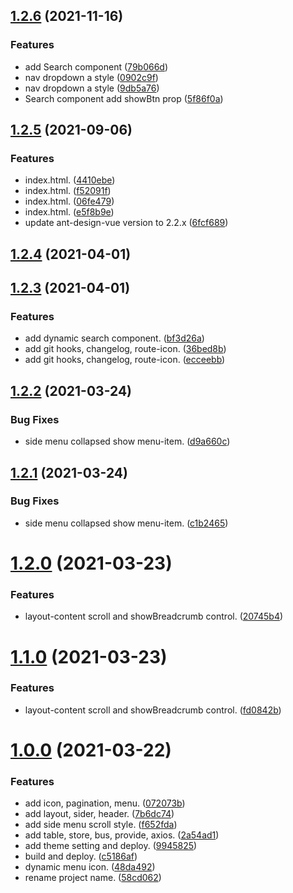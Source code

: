 ## [1.2.6](https://github.com/xinlei3166/vite-vue-template/compare/v1.2.5...v1.2.6) (2021-11-16)


### Features

* add Search component ([79b066d](https://github.com/xinlei3166/vite-vue-template/commit/79b066d079fcb6d6c7d31b5e9cdb5915ead8458d))
* nav dropdown a style ([0902c9f](https://github.com/xinlei3166/vite-vue-template/commit/0902c9f942d141b653c21f4d41cdfdec48699aa8))
* nav dropdown a style ([9db5a76](https://github.com/xinlei3166/vite-vue-template/commit/9db5a76b5ae1ea121512a155267eb4f169ed545f))
* Search component add showBtn prop ([5f86f0a](https://github.com/xinlei3166/vite-vue-template/commit/5f86f0a2b1a99758253ef53f7458226fa62a1f57))



## [1.2.5](https://github.com/xinlei3166/vite-vue-template/compare/v1.2.4...v1.2.5) (2021-09-06)


### Features

* index.html. ([4410ebe](https://github.com/xinlei3166/vite-vue-template/commit/4410ebef5b71875345572a8a3282ef9c3186c070))
* index.html. ([f52091f](https://github.com/xinlei3166/vite-vue-template/commit/f52091f2c7840552474ab5c49530d4b6e52f6df0))
* index.html. ([06fe479](https://github.com/xinlei3166/vite-vue-template/commit/06fe4796fcf2043139ec926c8a7523cbfdc19249))
* index.html. ([e5f8b9e](https://github.com/xinlei3166/vite-vue-template/commit/e5f8b9e2206b1f9ab8337110d7852956c12a4c39))
* update ant-design-vue version to 2.2.x ([6fcf689](https://github.com/xinlei3166/vite-vue-template/commit/6fcf68938207ddb341fe5af07d1be74ac0303756))



## [1.2.4](https://github.com/xinlei3166/vite-vue-template/compare/v1.2.3...v1.2.4) (2021-04-01)



## [1.2.3](https://github.com/xinlei3166/vite-vue-template/compare/v1.2.2...v1.2.3) (2021-04-01)


### Features

* add dynamic search component. ([bf3d26a](https://github.com/xinlei3166/vite-vue-template/commit/bf3d26a6daeead7d26e50d8ce181c26c34722296))
* add git hooks, changelog, route-icon. ([36bed8b](https://github.com/xinlei3166/vite-vue-template/commit/36bed8bf2001ce98bcceb3df4e0f98d1090a2571))
* add git hooks, changelog, route-icon. ([ecceebb](https://github.com/xinlei3166/vite-vue-template/commit/ecceebba62106ee539eff8521943212d29823f7a))



## [1.2.2](https://github.com/xinlei3166/vite-vue-template/compare/v1.2.1...v1.2.2) (2021-03-24)


### Bug Fixes

* side menu collapsed show menu-item. ([d9a660c](https://github.com/xinlei3166/vite-vue-template/commit/d9a660cd627fcdfb0739fbdb05bf482ef08d50f0))



## [1.2.1](https://github.com/xinlei3166/vite-vue-template/compare/v1.2.0...v1.2.1) (2021-03-24)


### Bug Fixes

* side menu collapsed show menu-item. ([c1b2465](https://github.com/xinlei3166/vite-vue-template/commit/c1b2465bc3276f638fd904de15a08087790ad15b))



# [1.2.0](https://github.com/xinlei3166/vite-vue-template/compare/v1.1.0...v1.2.0) (2021-03-23)


### Features

* layout-content scroll and showBreadcrumb control. ([20745b4](https://github.com/xinlei3166/vite-vue-template/commit/20745b415355e389427e121a95b4f4045d69d6fb))



# [1.1.0](https://github.com/xinlei3166/vite-vue-template/compare/v1.0.0...v1.1.0) (2021-03-23)


### Features

* layout-content scroll and showBreadcrumb control. ([fd0842b](https://github.com/xinlei3166/vite-vue-template/commit/fd0842b76cc5089a833b4897163ddbd521c55320))



# [1.0.0](https://github.com/xinlei3166/vite-vue-template/compare/7b6dc743ebd198b618452bd46b93d7919017f8e9...v1.0.0) (2021-03-22)


### Features

* add icon, pagination, menu. ([072073b](https://github.com/xinlei3166/vite-vue-template/commit/072073b2f80155c8ec666c66deb4b375656080cd))
* add layout, sider, header. ([7b6dc74](https://github.com/xinlei3166/vite-vue-template/commit/7b6dc743ebd198b618452bd46b93d7919017f8e9))
* add side menu scroll style. ([f652fda](https://github.com/xinlei3166/vite-vue-template/commit/f652fda4d22a6fb92fcc76af2a38becfdb155bbe))
* add table, store, bus, provide, axios. ([2a54ad1](https://github.com/xinlei3166/vite-vue-template/commit/2a54ad1e7f78b305dd9b03b9894254e6d04e6b0b))
* add theme setting and deploy. ([9945825](https://github.com/xinlei3166/vite-vue-template/commit/9945825cf91c3d93a6b7d6878bfa50f4f4e563f7))
* build and deploy. ([c5186af](https://github.com/xinlei3166/vite-vue-template/commit/c5186afbc7be3587de2ea58f4aaf79380265426d))
* dynamic menu icon. ([48da492](https://github.com/xinlei3166/vite-vue-template/commit/48da4927045f7544e4866a9ae0208575dfb0cf72))
* rename project name. ([58cd062](https://github.com/xinlei3166/vite-vue-template/commit/58cd062cc8790dfdaab0507347345e0e61c05751))



